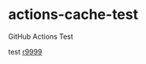 # actions-cache-test
GitHub Actions Test

test
[r9999](https://osdn.net/projects/ttssh2/scm/svn/commits/9999)
